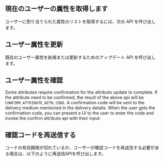 ## 現在のユーザーの属性を取得します

ユーザーに割り当てられた属性のリストを取得するには、次の API を呼び出します。

<inline-fragment platform="ios" src="~/lib/auth/fragments/ios/user_attributes/10_fetch_attributes.md"></inline-fragment> <inline-fragment platform="android" src="~/lib/auth/fragments/android/user_attributes/10_fetch_attributes.md"></inline-fragment> <inline-fragment platform="flutter" src="~/lib/auth/fragments/flutter/user_attributes/10_fetch_attributes.md"></inline-fragment>

## ユーザー属性を更新

既存のユーザー属性を新規または更新するためのアップデート API を呼び出します。

<inline-fragment platform="ios" src="~/lib/auth/fragments/ios/user_attributes/20_update_user_attribute.md"></inline-fragment> <inline-fragment platform="android" src="~/lib/auth/fragments/android/user_attributes/20_update_user_attribute.md"></inline-fragment> <inline-fragment platform="flutter" src="~/lib/auth/fragments/flutter/user_attributes/20_update_user_attribute.md"></inline-fragment>

## ユーザー属性を確認
Some attributes require confirmation for the attribute update to complete. If the attribute need to be confirmed, the result of the above api will be `CONFIRM_ATTRIBUTE_WITH_CODE`. A confirmation code will be sent to the delivery medium mentioned in the delivery details. When the user gets the confirmation code, you can present a UI to the user to enter the code and invoke the confirm attribute api with their input:

<inline-fragment platform="ios" src="~/lib/auth/fragments/ios/user_attributes/30_confirm_attribute.md"></inline-fragment> <inline-fragment platform="android" src="~/lib/auth/fragments/android/user_attributes/30_confirm_attribute.md"></inline-fragment> <inline-fragment platform="flutter" src="~/lib/auth/fragments/flutter/user_attributes/30_confirm_attribute.md"></inline-fragment>

## 確認コードを再送信する
コードの有効期限が切れているか、ユーザーが確認コードを再送信する必要がある場合は、以下のように再送信APIを呼び出します。

<inline-fragment platform="ios" src="~/lib/auth/fragments/ios/user_attributes/40_resend_code.md"></inline-fragment> <inline-fragment platform="android" src="~/lib/auth/fragments/android/user_attributes/40_resend_code.md"></inline-fragment> <inline-fragment platform="flutter" src="~/lib/auth/fragments/flutter/user_attributes/40_resend_code.md"></inline-fragment>

